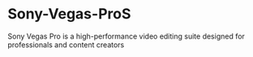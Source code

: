# Sony-Vegas-ProS
Sony Vegas Pro is a high-performance video editing suite designed for professionals and content creators
